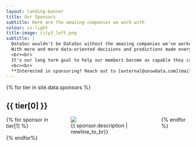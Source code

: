 ```yaml
---
layout: landing-banner
title: Our Sponsors
subtitle: Here are the amazing companies we work with
colour: is-light
title-image: city3_left.png
subtitle: |
  DataSoc wouldn't be DataSoc without the amazing companies we've worked with throughout our journey as a society.
  With more and more data-oriented decisions and predictions made everyday, the demand for talented Data Science graduates is growing.
  <br><br>
  It's our long term goal to help our members become as capable they can be, and it wouldn't be possible without the continued support from industry.
  <br><br>
  **Interested in sponsoring? Reach out to [external@unswdata.com](mailto:external@unswdata.com)**
---
```

<div class="hero-body">
  <!--Sponsors -->
  {% for tier in site.data.sponsors %}
  <div class="section">
    <div class="container">
      <div class="section-title-wrapper">
        <h2 class="title is-1 centered">{{ tier[0] }}</h2>
          <div class="columns is-vcentered">
            {% for sponsor in tier[1] %}
              <div class="column">
                  <div class="sponsor_icon">
                      <a href="{{ sponsor.link }}">
                          <img src="{{ sponsor.icon }}">
                      </a>
                  </div>
                  <div class="sponsor_info">
                      {{ sponsor.description | newline_to_br}}
                  </div>
              </div>
            {% endfor %}
          </div>
      </div>
    </div>
  </div>
  {% endfor%}
</div>